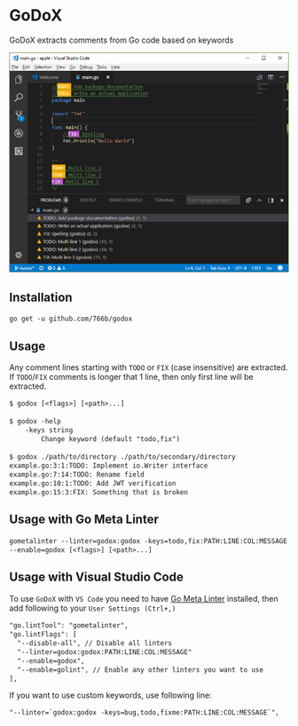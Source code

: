 GoDoX
===
GoDoX extracts comments from Go code based on keywords

![VSC Preview](./docs/vsc.png)

Installation
---

    go get -u github.com/766b/godox

Usage
---
Any comment lines starting with `TODO` or `FIX` (case insensitive) are extracted. If `TODO`/`FIX` comments is longer that 1 line, then only first line will be extracted.

    $ godox [<flags>] [<path>...]

    $ godox -help
        -keys string
            Change keyword (default "todo,fix")

    $ godox ./path/to/directory ./path/to/secondary/directory
    example.go:3:1:TODO: Implement io.Writer interface
    example.go:7:14:TODO: Rename field
    example.go:10:1:TODO: Add JWT verification
    example.go:15:3:FIX: Something that is broken

Usage with Go Meta Linter
---

    gometalinter --linter=godox:godox -keys=todo,fix:PATH:LINE:COL:MESSAGE --enable=godox [<flags>] [<path>...]

Usage with Visual Studio Code
---
To use `GoDoX` with `VS Code` you need to have [Go Meta Linter](https://github.com/alecthomas/gometalinter) installed, then add following to your `User Settings (Ctrl+,)`

    "go.lintTool": "gometalinter",
    "go.lintFlags": [
      "--disable-all", // Disable all linters
      "--linter=godox:godox:PATH:LINE:COL:MESSAGE"
      "--enable=godox",
      "--enable=golint", // Enable any other linters you want to use
    ],

If you want to use custom keywords, use following line:

    "--linter=`godox:godox -keys=bug,todo,fixme:PATH:LINE:COL:MESSAGE`",